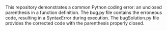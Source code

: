 This repository demonstrates a common Python coding error: an unclosed parenthesis in a function definition.  The bug.py file contains the erroneous code, resulting in a SyntaxError during execution.  The bugSolution.py file provides the corrected code with the parenthesis properly closed.